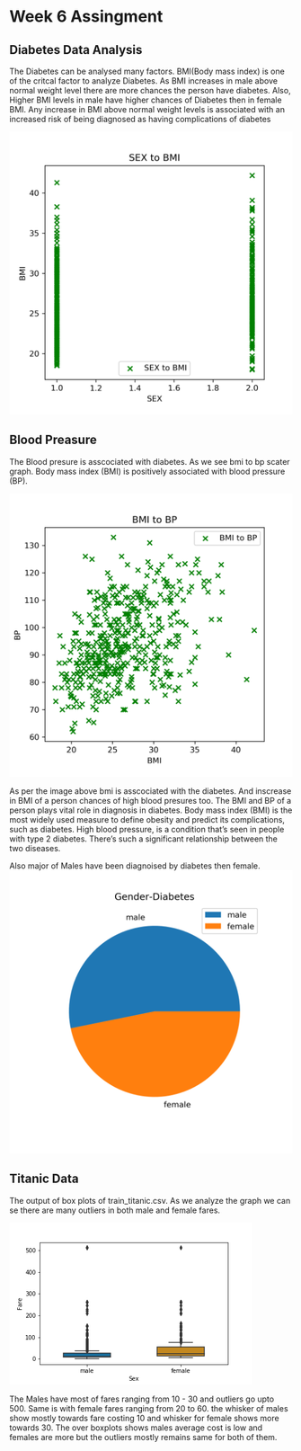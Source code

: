 # Week 6 Assingment
<h2>Diabetes Data Analysis</h2>

The Diabetes can be analysed many factors. BMI(Body mass index) is one of the critcal factor to analyze Diabetes.
As BMI increases in male above normal weight level there are more chances the person have diabetes. Also, Higher BMI levels in male have higher chances of Diabetes then in female BMI.
Any increase in BMI above normal weight levels is associated with an increased risk of being diagnosed as having complications of diabetes

![diabetes](diabetes_SEX_BMI_scatter.png)

<h2> Blood Preasure </h2>
 The Blood presure is asscociated with diabetes. As we see bmi to bp scater graph. Body mass index (BMI) is positively associated with   blood pressure (BP).

![diabetes](diabetes_BMI_BP_scatter.png)

As per the image above bmi is asscociated with the diabetes. And inscrease in BMI of a person chances of high blood presures too. The BMI and BP of a person plays vital role in diagnosis in diabetes. Body mass index (BMI) is the most widely used measure to define obesity and predict its complications, such as diabetes. High blood pressure, is a condition that’s seen in people with type 2 diabetes. There’s such a significant relationship between the two diseases.

Also major of Males have been diagnoised by diabetes then female.
![diabetes](BP-diabetes-pie.png)


<h2> Titanic Data</h2>
The output of box plots of train_titanic.csv. As we analyze the graph we can se there are many outliers in both male and female fares.

![diabetes](Titanic_train_data.png)

The Males have most of fares ranging from 10 - 30 and outliers go upto 500. Same is with female fares ranging from 20 to 60. the whisker of males show mostly towards fare costing 10 and whisker for female shows more towards 30. The over boxplots shows males average cost is low and females are more but the outliers mostly remains same for both of them. 

